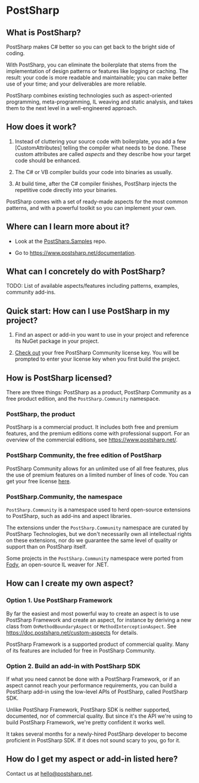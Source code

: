 # PostSharp

## What is PostSharp?

PostSharp makes C# better so you can get back to the bright side of coding.

With PostSharp, you can eliminate the boilerplate that stems from the implementation of design patterns or features like logging or caching. The result: your code is more readable and maintainable; you can make better use of your time; and your deliverables are more reliable. 

PostSharp combines existing technologies such as aspect-oriented programming, meta-programming, IL weaving and static analysis, and takes them to the next level in a well-engineered approach.

## How does it work?

1. Instead of cluttering your source code with boilerplate, you add a few [CustomAttributes] telling the compiler what needs to be done. These custom attributes are called *aspects* and they describe how your target code should be enhanced. 

2. The C# or VB compiler builds your code into binaries as usually.

3. At build time, after the C# compiler finishes, PostSharp injects the repetitive code directly into your binaries.

PostSharp comes with a set of ready-made aspects for the most common patterns, and with a powerful toolkit so you can implement your own.

## Where can I learn more about it?

* Look at the [PostSharp.Samples](https://github.com/postsharp/PostSharp.Samples) repo. 

* Go to https://www.postsharp.net/documentation.

## What can I concretely do with PostSharp?

TODO: List of available aspects/features including patterns, examples, community add-ins.

## Quick start: How can I use PostSharp in my project?

1. Find an aspect or add-in you want to use in your project and reference its NuGet package in your project. 

2. [Check out](https://www.postsharp.net/get/free) your free PostSharp Community license key. 
You will be prompted to enter your license key when you first build the project.

## How is PostSharp licensed?

There are three things: PostSharp as a product, PostSharp Community as a free product edition, and the `PostSharp.Community` namespace.

### PostSharp, the product

PostSharp is a commercial product. It includes both free and premium features, and the premium editions come with professional support. For an overview of the commercial editions, see https://www.postsharp.net/.

### PostSharp Community, the free edition of PostSharp

PostSharp Community allows for an unlimited use of all free features, plus the use of premium features on a limited number of lines of code. You can get your free license [here](https://www.postsharp.net/get/free).

### PostSharp.Community, the namespace

`PostSharp.Community` is a namespace used to herd open-source extensions to PostSharp, such as add-ins and aspect libraries. 

The extensions under the `PostSharp.Community` namespace are curated by PostSharp Technologies, but we don't necessarily own all intellectual rights on these extensions, nor do we guarantee the same level of quality or support than on PostSharp itself.

Some projects in the `PostSharp.Community` namespace were ported from [Fody](https://github.com/Fody),
an open-source IL weaver for .NET.


## How can I create my own aspect?

### Option 1. Use PostSharp Framework

By far the easiest and most powerful way to create an aspect is to use PostSharp Framework and create an aspect, for instance by deriving a new class from `OnMethodBoundaryAspect` or `MethodInterceptionAspect`. See https://doc.postsharp.net/custom-aspects for details.

PostSharp Framework is a supported product of commercial quality. Many of its features are included for free in PostSharp Community.

### Option 2. Build an add-in with PostSharp SDK

If what you need cannot be done with a PostSharp Framework, or if an aspect cannot reach your performance requirements, you can build a PostSharp add-in using the low-level APIs of PostSharp, called PostSharp SDK.

Unlike PostSharp Framework, PostSharp SDK is neither supported, documented, nor of commercial quality. But since it's the API we're using to build PostSharp Framework, we're pretty confident it works well.

It takes several months for a newly-hired PostSharp developer to become proficient in PostSharp SDK. If it does not sound scary to you, go for it.

## How do I get my aspect or add-in listed here?

Contact us at hello@postsharp.net.